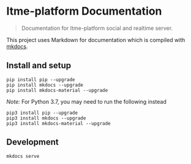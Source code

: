 Itme-platform Documentation
====================

> Documentation for Itme-platform social and realtime server.

This project uses Markdown for documentation which is compiled with [mkdocs](http://www.mkdocs.org).

## Install and setup

```shell
pip install pip --upgrade
pip install mkdocs --upgrade
pip install mkdocs-material --upgrade
```

*Note:* For Python 3.7, you may need to run the following instead
```shell
pip3 install pip --upgrade
pip3 install mkdocs --upgrade
pip3 install mkdocs-material --upgrade
```

## Development

```
mkdocs serve
```
